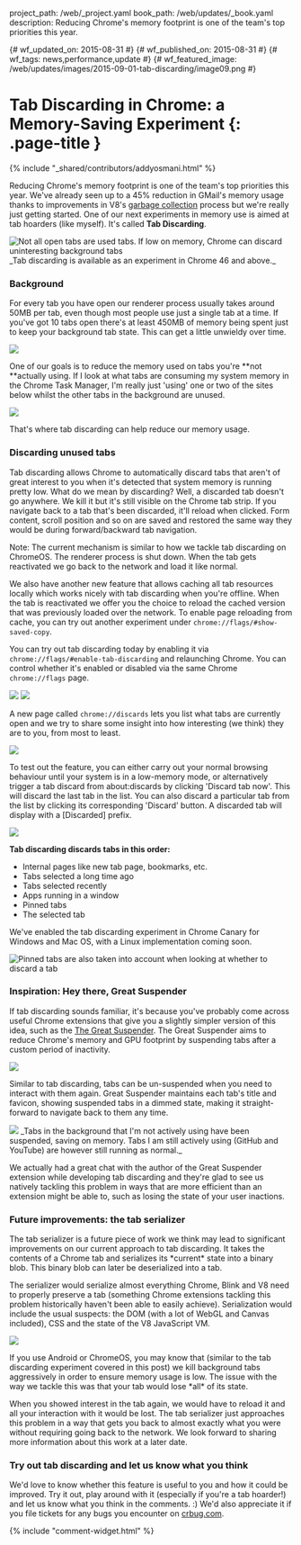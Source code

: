 project_path: /web/_project.yaml
book_path: /web/updates/_book.yaml
description: Reducing Chrome's memory footprint is one of the team's top priorities this year.

{# wf_updated_on: 2015-08-31 #}
{# wf_published_on: 2015-08-31 #}
{# wf_tags: news,performance,update #}
{# wf_featured_image: /web/updates/images/2015-09-01-tab-discarding/image09.png #}

# Tab Discarding in Chrome: a Memory-Saving Experiment {: .page-title }

{% include "_shared/contributors/addyosmani.html" %}



Reducing Chrome's memory footprint is one of the team's top priorities this
year. We've already seen up to a 45% reduction in GMail's memory usage thanks to
improvements in V8's [garbage collection](http://v8project.blogspot.nl/2015/08/getting-garbage-collection-for-free.html)
process but we're really just getting started. One of our next experiments
in memory use is aimed at tab hoarders (like myself). It's called **Tab
Discarding**.

<img src="/web/updates/images/2015-09-01-tab-discarding/graphic-1.jpg" alt="Not all open tabs are used tabs. If low on memory, Chrome can discard uninteresting background tabs" />
_Tab discarding is available as an experiment in Chrome 46 and above._

### Background

For every tab you have open our renderer process usually takes around 50MB per
tab, even though most people use just a single tab at a time. If you've got 10
tabs open there's at least 450MB of memory being spent just to
keep your background tab state. This can get a little unwieldy over time.

<img src="/web/updates/images/2015-09-01-tab-discarding/image01.png" />

One of our goals is to reduce the memory used on tabs you're **not **actually
using. If I look at what tabs are consuming my system memory in the Chrome Task
Manager, I'm really just 'using' one or two of the sites below whilst the other
tabs in the background are unused.

<img src="/web/updates/images/2015-09-01-tab-discarding/image02.png" />

That's where tab discarding can help reduce our memory usage.

### Discarding unused tabs

Tab discarding allows Chrome to automatically discard tabs that aren't of great
interest to you when it's detected that system memory is running pretty low.
What do we mean by discarding? Well, a discarded tab doesn't go anywhere. We
kill it but it's still visible on the Chrome tab strip. If you navigate back to
a tab that's been discarded, it'll reload when clicked. Form content, scroll
position and so on are saved and restored the same way they would be during
forward/backward tab navigation.

Note: The current mechanism is similar to how we tackle tab discarding on
ChromeOS. The renderer process is shut down. When the tab gets reactivated we go
back to the network and load it like normal.

We also have another new feature that allows caching all tab resources locally
which works nicely with tab discarding when you're offline. When the tab is
reactivated we offer you the choice to reload the cached version that was
previously loaded over the network. To enable page reloading from cache, you can
try out another experiment under `chrome://flags/#show-saved-copy`.

You can try out tab discarding today by enabling it via
`chrome://flags/#enable-tab-discarding` and relaunching Chrome. You can
control whether it's enabled or disabled via the same Chrome `chrome://flags`
page.

<img src="/web/updates/images/2015-09-01-tab-discarding/image03.png"  />
<img src="/web/updates/images/2015-09-01-tab-discarding/image04.png"  />

A new page called `chrome://discards` lets you list what tabs are currently
open and we try to share some insight into how interesting (we think) they are
to you, from most to least.

<img src="/web/updates/images/2015-09-01-tab-discarding/image05.png" />

To test out the feature, you can either carry out your normal browsing behaviour
until your system is in a low-memory mode, or alternatively trigger a tab
discard from about:discards by clicking 'Discard tab now'. This will discard the
last tab in the list. You can also discard a particular tab from the list by
clicking its corresponding 'Discard' button. A discarded tab will display with a
[Discarded] prefix.

<img src="/web/updates/images/2015-09-01-tab-discarding/image06.png" />

**Tab discarding discards tabs in this order:**

- Internal pages like new tab page, bookmarks, etc.
- Tabs selected a long time ago
- Tabs selected recently
- Apps running in a window
- Pinned tabs
- The selected tab

We've enabled the tab discarding experiment in Chrome Canary for Windows and Mac
OS, with a Linux implementation coming soon.

<img src="/web/updates/images/2015-09-01-tab-discarding/graphic-2.jpg" alt="Pinned tabs are also taken into account when looking at whether to discard a tab" />

### Inspiration: Hey there, Great Suspender

If tab discarding sounds familiar, it's because you've probably come across
useful Chrome extensions that give you a slightly simpler version of this idea,
such as the [The Great Suspender](https://chrome.google.com/webstore/detail/the-great-suspender/klbibkeccnjlkjkiokjodocebajanakg). The Great Suspender aims to reduce Chrome's memory and GPU footprint by
suspending tabs after a custom period of inactivity.

<img src="/web/updates/images/2015-09-01-tab-discarding/image07.png"/>

Similar to tab discarding, tabs can be un-suspended when you need to interact
with them again. Great Suspender maintains each tab's title and favicon, showing
suspended tabs in a dimmed state, making it straight-forward to navigate back to
them any time.

<img src="/web/updates/images/2015-09-01-tab-discarding/image08.png" />
_Tabs in the background that I'm not actively using have been suspended, saving
on memory. Tabs I am still actively using (GitHub and YouTube) are however still
running as normal._

We actually had a great chat with the author of the Great Suspender extension
while developing tab discarding and they're glad to see us natively tackling
this problem in ways that are more efficient than an extension might be able to,
such as losing the state of your user inactions.

### Future improvements: the tab serializer

The tab serializer is a future piece of work we think may lead to significant
improvements on our current approach to tab discarding. It takes the contents of
a Chrome tab and serializes its \*current\* state into a binary blob. This
binary blob can later be deserialized into a tab.

The serializer would serialize almost everything Chrome, Blink and V8 need to
properly preserve a tab (something Chrome extensions tackling this problem
historically haven't been able to easily achieve). Serialization would include
the usual suspects: the DOM (with a lot of WebGL and Canvas included), CSS and
the state of the V8 JavaScript VM.

<img src="/web/updates/images/2015-09-01-tab-discarding/image09.png" />

If you use Android or ChromeOS, you may know that (similar to the tab discarding
experiment covered in this post) we kill background tabs aggressively in order
to ensure memory usage is low. The issue with the way we tackle this was that
your tab would lose \*all\* of its state.

When you showed interest in the tab again, we would have to reload it and all
your interaction with it would be lost. The tab serializer just approaches this
problem in a way that gets you back to almost exactly what you were
without requiring going back to the network. We look forward to sharing more
information about this work at a later date.

### Try out tab discarding and let us know what you think

We'd love to know whether this feature is useful to you and how it could be
improved. Try it out, play around with it (especially if you're a tab hoarder!)
and let us know what you think in the comments. :) We'd also appreciate it if you
file tickets for any bugs you encounter on [crbug.com](https://crbug.com).


{% include "comment-widget.html" %}
